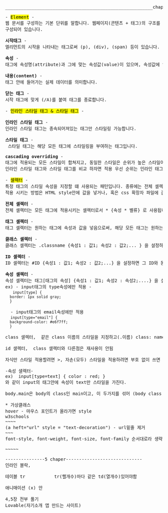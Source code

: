<pre>
________________________________________________________chapter 4 _________________________________________________________________

- <mark>Element</mark> -
웹 문서를 구성하는 기본 단위를 말합니다. 웹페이지(콘텐츠 + 태그)의 구조를 지니고 있고, 더 세분화 하자면 태그, 속성, 내용, 닫는 태그로 
구성되어 있습니다.

<b>시작태그</b> -
엘리먼트의 시작을 나타내는 태그로써 (p), (div), (span) 등이 있습니다.

<b>속성</b> -
태그에 속성명(attribute)과 그에 맞는 속성값(value)이 있으며, 속성값에 있는 속성에 따라 출력되는 모습이나, 동작이 바뀝니다.
 
<b>내용(content)</b> - 
태그 안에 들어가는 실제 데이터를 의미합니다.

<b>닫는 태그</b> - 
시작 태그에 맞게 (/A)를 붙여 태그를 종료합니다.

- <mark>인라인 스타일 태그 & 스타일 태그</mark> -
 
<b>인라인 스타일 태그</b> - 
인라인 스타일 태그는 종속되어져있는 태그만 스타일링 가능합니다.
 
<b>스타일 태그</b> -
 스타일 태그는 해당 모든 태그에 스타일링을 부여하는 태그입니다.

<b>cascading overriding</b> -
태그에 적용되는 모든 스타일이 합쳐지고, 동일한 스타일은 순위가 높은 스타일이 우선적용되는 규칙입니다.
인라인 스타일 태그와 스타일 태그를 비교 하자면 적용 우선 순위는 인라인 태그가 더 높고, 스타일 태그가 그 후 입니다.

- <mark>셀렉터</mark> -
특정 태그의 스타일 속성을 지정할 떄 사용되는 패턴입니다. 종류에는 전체 셀렉터, 태그 셀렉터, 클래스 셀렉터, ID 셀렉터, 속성 셀렉터가 있습니다.
적용 시키는 방법은 HTML style안에 값을 넣거나, 혹은 css 확장자 파일에 값을 넣고 연동시키는 방법 2가지가 있습니다.

<b>전체 셀렉터</b> -
전체 셀렉터는 모든 태그에 적용시키는 셀렉터로서 * {속성 * 벨류} 로 사용됩니다. (모든 HTML 태그에 벨류의 값을 가진 속성으로 바꾸어라)

<b>태그 셀렉터</b> -
태그 셀렉터는 원하는 태그에 속성과 값을 넣음으로써, 해당 모든 태그는 원하는 속성 및 값을 적용 시킬수 있습니다.

<b>클래스 셀렉터</b> -
클래스 셀렉터는 .classname {속성1 : 값1; 속성2 : 값2;... } 을 설정하면 그 classname과 동일한 모든 태그들은 설정한 속성의 값들을 따릅니다.

<b>ID 셀렉터</b> -
ID 셀렉터는 #ID {속성1 : 값1; 속성2 : 값2;...} 을 설정하면 그 ID와 동일한 태그들은 설정한 속성의 값들을 따릅니다. Class와 달리 ID는 재사용이 불가능 하므로, 딱 한번만 사용됩니다.

<b>속성 셀렉터</b> -
속성 셀렉터는 태그[태그의 속성] {속성1 : 값1; 속성2 : 속성2;....} 을 설정하면 태그의 속성에 맞는 모든 값들은 설정한 속성의 값에 따릅니다.
ex) - input태그의 type속성에만 적용 - 
  <code> input[type] {
  border: 1px solid gray;
  }    </code>

  - input태그의 email속성에만 적용
  <code>input[type="email"] {
  background-color: #e6f7ff;
  }  </code>
  
class 샐렉터,  같은 class 이름의 스타일을 지정하고(.이름) class: name을 넣으면 지정했던 샐렉터에 따라 형상화 된다.(그룹으로 묶어서 콘텐츠의 스타일을 바꿀려고 할때 사용 - 재사용 가능)

id 샐렉터,  class 샐렉터와 다른점은 재사용이 안됨

자식만 스타일 적용할려면 >, 자손(모두) 스타일을 적용하려면 부호 없이 쓰면 됨

-속성 샐렉터-
ex)  input[type=text] { color : red; }
와 같이 input의 태그안에 속성이 text만 스타일을 가진다.

body.main은 body의 class인 main이고, 이 두가지를 섞어 (body class = "main") 이 된다. 이 뜻은 (body) 부터 (/body)까지 전부 스타일을 적용해라  

* 가상클래스
hover - 마우스 포인트가 올라가면 style
w3schools
~~~~
(a heft="url" style = "text-decoration") - url밑줄 제거
~~~
font-style, font-weight, font-size, font-family 순서대로라 생략 가능 p40

~~~~~

---------------5 chaper-----------------------------
인라인 블락, 

테이블 tr           tr(핼개수)마다 같은 td(열개수)있어야함

애니매이션 (x) 안

4,5장 전부 풀기
Lovable(자기소개 앱 만드는 사이트)

</pre>
